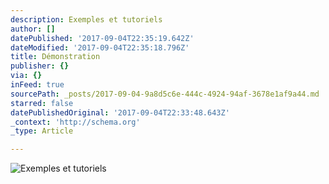 ```yaml
---
description: Exemples et tutoriels
author: []
datePublished: '2017-09-04T22:35:19.642Z'
dateModified: '2017-09-04T22:35:18.796Z'
title: Démonstration
publisher: {}
via: {}
inFeed: true
sourcePath: _posts/2017-09-04-9a8d5c6e-444c-4924-94af-3678e1af9a44.md
starred: false
datePublishedOriginal: '2017-09-04T22:33:48.643Z'
_context: 'http://schema.org'
_type: Article

---
```

![Exemples et tutoriels](https://the-grid-user-content.s3-us-west-2.amazonaws.com/2c5f5fcc-c9fb-4de3-8637-eaacc412c6fa.jpg)